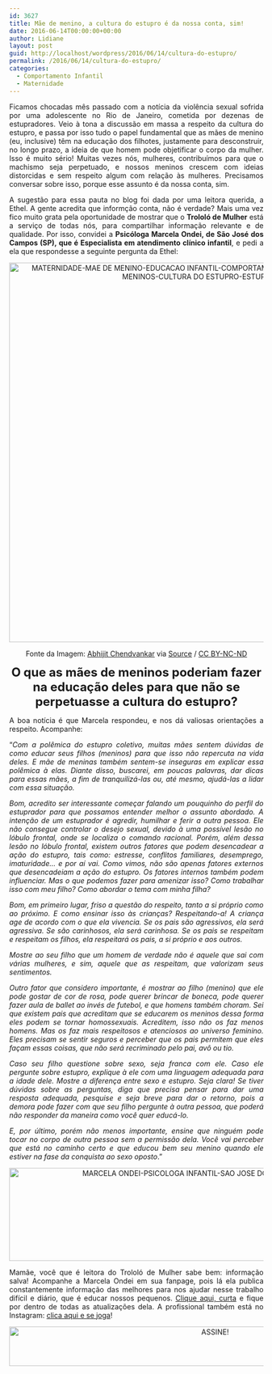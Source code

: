 ```yaml
---
id: 3627
title: Mãe de menino, a cultura do estupro é da nossa conta, sim!
date: 2016-06-14T00:00:00+00:00
author: Lidiane
layout: post
guid: http://localhost/wordpress/2016/06/14/cultura-do-estupro/
permalink: /2016/06/14/cultura-do-estupro/
categories:
  - Comportamento Infantil
  - Maternidade
---
```

<p align="justify">
  Ficamos chocadas mês passado com a notícia da violência sexual sofrida por uma adolescente no Rio de Janeiro, cometida por dezenas de estupradores. Veio à tona a discussão em massa a respeito da cultura do estupro, e passa por isso tudo o papel fundamental que as mães de menino (eu, inclusive) têm na educação dos filhotes, justamente para desconstruir, no longo prazo, a ideia de que homem pode objetificar o corpo da mulher. Isso é muito sério! Muitas vezes nós, mulheres, contribuímos para que o machismo seja perpetuado, e nossos meninos crescem com ideias distorcidas e sem respeito algum com relação às mulheres. Precisamos conversar sobre isso, porque esse assunto é da nossa conta, sim.
</p>

<p align="justify">
  A sugestão para essa pauta no blog foi dada por uma leitora querida, a Ethel. A gente acredita que informção conta, não é verdade? Mais uma vez fico muito grata pela oportunidade de mostrar que o <strong>Trololó de Mulher</strong> está a serviço de todas nós, para compartilhar informação relevante e de qualidade. Por isso, convidei a <strong>Psicóloga Marcela Ondei, de São José dos Campos (SP), que é Especialista em atendimento clínico infantil</strong>, e pedi a ela que respondesse a seguinte pergunta da Ethel:
</p>

<p align="center">
  <img class="alignnone size-full wp-image-12674" src="http://www.trololodemulher.com.br/blog/wp-content/uploads/2016/06/MATERNIDADE-MAE-DE-MENINO-EDUCACAO-INFANTIL-COMPORTAMENTO-INFANTIL-EDUCACAO-DE-MENINOS-CULTURA-DO-ESTUPRO-ESTUPRO.jpg" alt="MATERNIDADE-MAE DE MENINO-EDUCACAO INFANTIL-COMPORTAMENTO INFANTIL-EDUCACAO DE MENINOS-CULTURA DO ESTUPRO-ESTUPRO" width="751" height="751" />
</p>

<p align="center">
  Fonte da Imagem: <a href="https://www.flickr.com/photos/63173682@N04/17516749545/" target="_blank">Abhijit Chendvankar</a> via <a href="http://chairshunt.com/" target="_blank">Source</a> / <a href="http://creativecommons.org/licenses/by-nc-nd/2.0/" target="_blank">CC BY-NC-ND</a>
</p>

<p align="center">
  <span style="font-size: x-large;"><strong>O que as mães de meninos poderiam fazer na educação deles para que não se perpetuasse a cultura do estupro?</strong></span>
</p>

<p align="justify">
  A boa notícia é que Marcela respondeu, e nos dá valiosas orientações a respeito. Acompanhe:
</p>

<p align="justify">
  “<em>Com a polêmica do estupro coletivo, muitas mães sentem dúvidas de como educar seus filhos (meninos) para que isso não repercuta na vida deles. E mãe de meninas também sentem-se inseguras em explicar essa polêmica à elas. Diante disso, buscarei, em poucas palavras, dar dicas para essas mães, a fim de tranquilizá-las ou, até mesmo, ajudá-las a lidar com essa situação.</em>
</p>

<p align="justify">
  <em>Bom, acredito ser interessante começar falando um pouquinho do perfil do estuprador para que possamos entender melhor o assunto abordado. A intenção de um estuprador é agredir, humilhar e ferir a outra pessoa. Ele não consegue controlar o desejo sexual, devido à uma possível lesão no lóbulo frontal, onde se localiza o comando racional. Porém, além dessa lesão no lóbulo frontal, existem outros fatores que podem desencadear a ação do estupro, tais como: estresse, conflitos familiares, desemprego, imaturidade&#8230; e por aí vai. Como vimos, não são apenas fatores externos que desencadeiam a ação do estupro. Os fatores internos também podem influenciar. Mas o que podemos fazer para amenizar isso? Como trabalhar isso com meu filho? Como abordar o tema com minha filha?</em>
</p>

<p align="justify">
  <em>Bom, em primeiro lugar, friso a questão do respeito, tanto a si próprio como ao próximo. E como ensinar isso às crianças? Respeitando-a! A criança age de acordo com o que ela vivencia. Se os pais são agressivos, ela será agressiva. Se são carinhosos, ela será carinhosa. Se os pais se respeitam e respeitam os filhos, ela respeitará os pais, a si próprio e aos outros.</em>
</p>

<p align="justify">
  <em>Mostre ao seu filho que um homem de verdade não é aquele que sai com várias mulheres, e sim, aquele que as respeitam, que valorizam seus sentimentos.</em>
</p>

<p align="justify">
  <em>Outro fator que considero importante, é mostrar ao filho (menino) que ele pode gostar de cor de rosa, pode querer brincar de boneca, pode querer fazer aula de ballet ao invés de futebol, e que homens também choram. Sei que existem pais que acreditam que se educarem os meninos dessa forma eles podem se tornar homossexuais. Acreditem, isso não os faz menos homens. Mas os faz mais respeitosos e atenciosos ao universo feminino. Eles precisam se sentir seguros e perceber que os pais permitem que eles façam essas coisas, que não será recriminado pelo pai, avô ou tio.</em>
</p>

<p align="justify">
  <em>Caso seu filho questione sobre sexo, seja franca com ele. Caso ele pergunte sobre estupro, explique à ele com uma linguagem adequada para a idade dele. Mostre a diferença entre sexo e estupro. Seja clara! Se tiver dúvidas sobre as perguntas, diga que precisa pensar para dar uma resposta adequada, pesquise e seja breve para dar o retorno, pois a demora pode fazer com que seu filho pergunte à outra pessoa, que poderá não responder da maneira como você quer educá-lo.</em>
</p>

<p align="justify">
  <em>E, por último, porém não menos importante, ensine que ninguém pode tocar no corpo de outra pessoa sem a permissão dela. Você vai perceber que está no caminho certo e que educou bem seu menino quando ele estiver na fase da conquista ao sexo oposto</em>.”
</p>

<p align="center">
  <img class="alignnone size-full wp-image-12673" src="http://www.trololodemulher.com.br/blog/wp-content/uploads/2016/06/MARCELA-ONDEI-PSICOLOGA-INFANTIL-SAO-JOSE-DOS-CAMPOS-SAO-PAULO.jpg" alt="MARCELA ONDEI-PSICOLOGA INFANTIL-SAO JOSE DOS CAMPOS-SAO PAULO" width="800" height="184" />
</p>

<p align="justify">
  Mamãe, você que é leitora do Trololó de Mulher sabe bem: informação salva! Acompanhe a Marcela Ondei em sua fanpage, pois lá ela publica constantemente informação das melhores para nos ajudar nesse trabalho difícil e diário, que é educar nossos pequenos. <a href="https://www.facebook.com/psicologamarcelaondei/timeline" target="_blank">Clique aqui, curta</a> e fique por dentro de todas as atualizações dela. A profissional também está no Instagram: <a href="https://www.instagram.com/psimarcela_ondei/" target="_blank">clica aqui e se joga</a>!
</p>

<p align="center">
  <a href="http://feedburner.google.com/fb/a/mailverify?uri=blogBichaFemea&loc=en_US" target="_blank"><img class="alignnone size-full wp-image-10439" src="http://www.trololodemulher.com.br/blog/wp-content/uploads/2014/09/ASSINE.png" alt="ASSINE!" width="800" height="78" /></a>
</p>

<p align="justify">